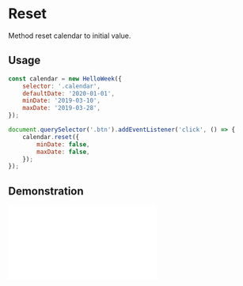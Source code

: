 # Reset

Method reset calendar to initial value.

## Usage

```js
const calendar = new HelloWeek({
    selector: '.calendar',
    defaultDate: '2020-01-01',
    minDate: '2019-03-10',
    maxDate: '2019-03-28',
});

document.querySelector('.btn').addEventListener('click', () => {
    calendar.reset({
        minDate: false,
        maxDate: false,
    });
});
```

## Demonstration

<iframe
    src="docs/v2/demos/reset.html"
    frameborder="no"
    allowfullscreen="allowfullscreen">
</iframe>
